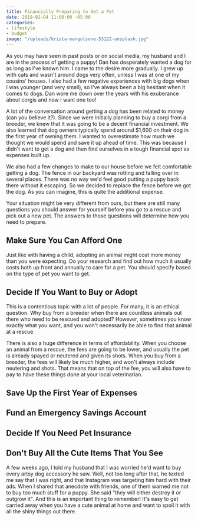 ```yaml
---
title: Financially Preparing to Get a Pet
date: 2019-02-04 11:00:00 -05:00
categories:
- lifestyle
- budget
image: "/uploads/krista-mangulsone-53122-unsplash.jpg"
---
```


As you may have seen in past posts or on social media, my husband and I are in the process of getting a puppy! Dan has desperately wanted a dog for as long as I've known him. I came to the desire more gradually. I grew up with cats and wasn't around dogs very often, unless I was at one of my cousins' houses. I also had a few negative experiences with big dogs when I was younger (and very small), so I've always been a big hesitant when it comes to dogs. Dan wore me down over the years with his exuberance about corgis and now I want one too!

A lot of the conversation around getting a dog has been related to money (can you believe it?). Since we were initially planning to buy a corgi from a breeder, we knew that it was going to be a decent financial investment. We also learned that dog owners typically spend around $1,600 on their dog in the first year of owning them. I wanted to overestimate how much we thought we would spend and save it up ahead of time. This was because I didn't want to get a dog and then find ourselves in a tough financial spot as expenses built up.

We also had a few changes to make to our house before we felt comfortable getting a dog. The fence in our backyard was rotting and falling over in several places. There was no way we'd feel good putting a puppy back there without it escaping. So we decided to replace the fence before we got the dog. As you can imagine, this is quite the additional expense.

Your situation might be very different from ours, but there are still many questions you should answer for yourself before you go to a rescue and pick out a new pet. The answers to those questions will determine how you need to prepare.

## Make Sure You Can Afford One

Just like with having a child, adopting an animal might cost more money than you were expecting. Do your research and find out how much it usually costs both up front and annually to care for a pet. You should specify based on the type of pet you want to get.

## Decide If You Want to Buy or Adopt

This is a contentious topic with a lot of people. For many, it is an ethical question. Why buy from a breeder when there are countless animals out there who need to be rescued and adopted? However, sometimes you know exactly what you want, and you won't necessarily be able to find that animal at a rescue.

There is also a huge difference in terms of affordability. When you choose an animal from a rescue, the fees are going to be lower, and usually the pet is already spayed or neutered and given its shots. When you buy from a breeder, the fees will likely be much higher, and won't always include neutering and shots. That means that on top of the fee, you will also have to pay to have these things done at your local veterinarian.

## Save Up the First Year of Expenses

## Fund an Emergency Savings Account

## Decide If You Need Pet Insurance

## Don't Buy All the Cute Items That You See

A few weeks ago, I told my husband that I was worried he'd want to buy every artsy dog accessory he saw. Well, not too long after that, he texted me say that I was right, and that Instagram was targeting him hard with their ads. When I shared that anecdote with friends, one of them warned me not to buy too much stuff for a puppy. She said "they will either destroy it or outgrow it". And this is an important thing to remember! It's easy to get carried away when you have a cute animal at home and want to spoil it with all the shiny things out there.